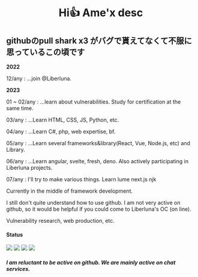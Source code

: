 <h1 align="center"> Hi👍 Ame'x desc</h1>

<h2>githubのpull shark x3 がバグで貰えてなくて不服に思っているこの頃です</h2>

**2022**

12/any : ...join @Liberluna.

**2023**

01 ~ 02/any : ...learn about vulnerabilities. Study for certification at the same time.

03/any : ...Learn HTML, CSS, JS, Python, etc.

04/any : ...Learn C#, php, web expertise, bf.

05/any : ...Learn several frameworks&library(React, Vue, Node.js, etc) and Library.

06/any : ...Learn angular, svelte, fresh, deno. Also actively participating in Liberluna projects.

07/any : I'll try to make various things. Learn lume next.js njk

Currently in the middle of framework development.

I still don't quite understand how to use github.
I am not very active on github, so it would be helpful if you could come to Liberluna's OC (on line).


Vulnerability research, web production, etc.

#### Status
![](http://github-profile-summary-cards.vercel.app/api/cards/most-commit-language?username=EdamAme-x&theme=2077)
![](http://github-profile-summary-cards.vercel.app/api/cards/repos-per-language?username=EdamAme-x&theme=aura_dark)
![](http://github-profile-summary-cards.vercel.app/api/cards/stats?username=EdamAme-x&theme=aura_dark)
![](http://github-profile-summary-cards.vercel.app/api/cards/productive-time?username=EdamAme-x&theme=aura_dark&utcOffset=8)  

##### I am reluctant to be active on github. We are mainly active on chat services.
